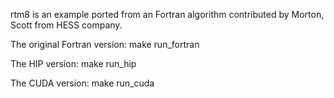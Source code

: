 rtm8 is an example ported from an Fortran algorithm contributed by
Morton, Scott from HESS company.

The original Fortran version:
    make run_fortran

The HIP version:
    make run_hip

The CUDA version:
    make run_cuda

